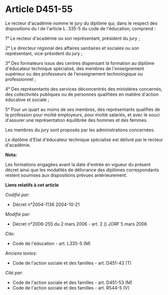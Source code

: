 # Article D451-55

Le recteur d'académie nomme le jury du diplôme qui, dans le respect des dispositions du I de l'article L. 335-5 du code de
l'éducation, comprend :

1° Le recteur d'académie ou son représentant, président du jury ;

2° Le directeur régional des affaires sanitaires et sociales ou son représentant, vice-président du jury ;

3° Des formateurs issus des centres dispensant la formation au diplôme d'éducateur technique spécialisé, des membres de
l'enseignement supérieur ou des professeurs de l'enseignement technologique ou professionnel ;

4° Des représentants des services déconcentrés des ministères concernés, des collectivités publiques ou de personnes
qualifiées en matière d'action éducative et sociale ;

5° Pour un quart au moins de ses membres, des représentants qualifiés de la profession pour moitié employeurs, pour moitié
salariés, et avec le souci d'assurer une représentation équilibrée des hommes et des femmes.

Les membres du jury sont proposés par les administrations concernées.

Le diplôme d'Etat d'éducateur technique spécialisé est délivré par le recteur d'académie.

**Nota:**

Les formations engagées avant la date d'entrée en vigueur du présent décret ainsi que les modalités de délivrance des
diplômes correspondants restent soumises aux dispositions prévues antérieurement.

**Liens relatifs à cet article**

_Codifié par_:

  - Décret n°2004-1136 2004-10-21

_Modifié par_:

  - Décret n°2006-255 du 2 mars 2006 - art. 2 () JORF 5 mars 2006

_Cite_:

  - Code de l'éducation - art. L335-5 (M)

_Anciens textes_:

  - Code de l'action sociale et des familles - art. D451-43 (T)

_Cité par_:

  - Code de l'action sociale et des familles - art. D451-53 (M)
  - Code de l'action sociale et des familles - art. R544-5 (V)
